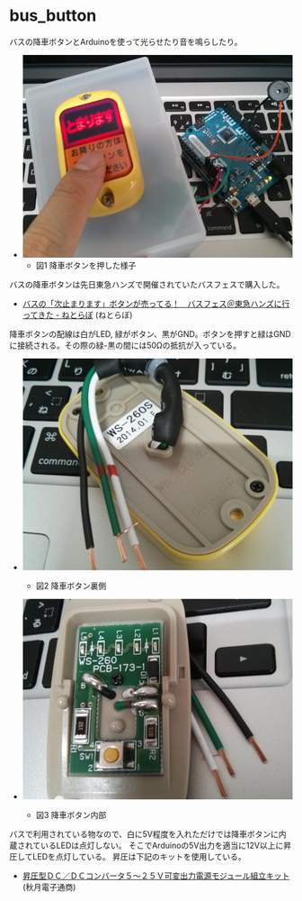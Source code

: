 bus_button
========
バスの降車ボタンとArduinoを使って光らせたり音を鳴らしたり。

* ![fig01](fig01.jpg)
  * 図1 降車ボタンを押した様子

バスの降車ボタンは先日東急ハンズで開催されていたバスフェスで購入した。

* [バスの「次止まります」ボタンが売ってる！　バスフェス＠東急ハンズに行ってきた - ねとらぼ](http://nlab.itmedia.co.jp/nl/articles/1405/02/news103.html) (ねとらぼ)

降車ボタンの配線は白がLED, 緑がボタン、黒がGND。ボタンを押すと緑はGNDに接続される。その際の緑-黒の間には50Ωの抵抗が入っている。

* ![fig02](fig02.jpg)
  * 図2 降車ボタン裏側

* ![fig03](fig03.jpg)
  * 図3 降車ボタン内部

バスで利用されている物なので、白に5V程度を入れただけでは降車ボタンに内蔵されているLEDは点灯しない。
そこでArduinoの5V出力を適当に12V以上に昇圧してLEDを点灯している。
昇圧は下記のキットを使用している。

* [昇圧型ＤＣ／ＤＣコンバータ５～２５Ｖ可変出力電源モジュール組立キット](http://akizukidenshi.com/catalog/g/gK-04377/) (秋月電子通商)
